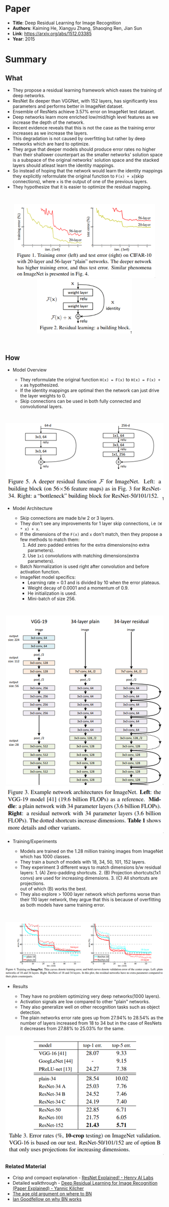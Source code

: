 # Paper

- **Title**: Deep Residual Learning for Image Recognition
- **Authors**: Kaiming He, Xiangyu Zhang, Shaoqing Ren, Jian Sun
- **Link**: https://arxiv.org/abs/1512.03385
- **Year**: 2015

# Summary

## What

<!-- * This degradation is not caused by overfitting but rather by adding more
layers which make the model hard to optimize. -->

- They propose a residual learning framework which eases the training of deep networks.
- ResNet 8x deeper than VGGNet, with 152 layers, has significantly less parameters and performs
  better in ImageNet dataset.
- Ensemble of ResNets achieve 3.57% error on ImageNet test dataset.
- Deep networks learn more enriched low/mid/high level features as we increase
  the depth of the network.
- Recent evidence reveals that this is not the case as the training error
  increases as we increase the layers.
- This degradation is not caused by overfitting but rather by deep networks
  which are hard to optimize.
- They argue that deeper models should produce error rates no higher than their
  shallower counterpart as the
  smaller networks' solution space is a subspace of the original networks'
  solution space and the stacked layers
  should atleast learn the identity mappings.
- So instead of hoping that the network would learn the identity mappings they
  explicitly reformulate the
  original function to `F(x) + x`(skip connections), where `x` is the output of
  one of the previous layers.
- They hypothesize that it is easier to optimize the residual mapping.

<br>
<p align="center">
<img src="images/deep-residual-learning-for-image-recognition/performance-degradation.png"
alt="Performance Degradation" width=450>
<img src="images/deep-residual-learning-for-image-recognition/resnet-block.png"
alt="Residual Block" width=300>
</p>
<br>

## How

- Model Overview

  - They reformulate the original function `H(x) = F(x)` to `H(x) = F(x) + x` as hypothesized.
  - If the identity mappings are optimal then the network can just drive the layer weights to 0.
  - Skip connections can be used in both fully connected and convolutional layers.

<br>
<p align="center">
<img src="images/deep-residual-learning-for-image-recognition/basic-resblock.png" alt="Residual Blocks">
</p>

- Model Architecture

  - Skip connections are made b/w 2 or 3 layers.
  - They don't see any improvements for 1 layer skip connections, i.e `(W * x) + x`.
  - If the dimensions of the `F(x)` and `x` don't match, then they propose a few methods to match them:
    1. Add zero padded entries for the extra dimensions(no extra parameters).
    2. Use `1x1` convolutions with matching dimensions(extra parameters).
  - Batch Normalization is used right after convolution and before activation function.
  - ImageNet model specifics:
    - Learning rate = 0.1 and is divided by 10 when the error plateaus.
    - Weight decay of 0.0001 and a momentum of 0.9.
    - He initialization is used.
    - Mini-batch of size 256.

<br>
<p align="center">
<img src="images/deep-residual-learning-for-image-recognition/model-diagram.png" alt="Architecture">
<img src="images/deep-residual-learning-for-image-recognition/model-complexity.png" alt="Complexity">
</p>

- Training/Experiments

  - Models are trained on the 1.28 million training images from ImageNet which has 1000 classes.
  - They train a bunch of models with 18, 34, 50, 101, 152 layers.
  - They experiment 3 different ways to match dimensions b/w residual layers: 1. (A) Zero-padding shortcuts. 2. (B) Projection shortcuts(1x1 convs) are used for increasing dimensions. 3. (C) All shortcuts are projections.
    <br>
    out of which (B) works the best.
  - They also explore > 1000 layer network which performs worse than their
    110 layer network, they argue that this is because of overfitting as both
    models have same training error.

<br>
<p align="center">
<img
src="images/deep-residual-learning-for-image-recognition/training-graph.png"
alt="Training graph">
</p>

- Results

  - They have no problem optimizing very deep networks(1000 layers).
  - Activation signals are low compared to other "plain" networks.
  - They also generalize well on other recognition tasks such as object detection.
  - The plain networks error rate goes up from 27.94% to 28.54% as the number
    of layers increased from 18 to 34 but in the case of ResNets it decreases
    from 27.88% to 25.03% for the same.

<p align="center">
<img
src="images/deep-residual-learning-for-image-recognition/training-results.png"
alt="Training graph">
</p>

### Related Material

- Crisp and compact explanation - [ResNet Explained! - Henry AI Labs](https://youtu.be/sAzL4XMke80)
- Detailed walkthrough - [Deep Residual Learning for Image Recognition (Paper Explained) - Yannic Kilcher](https://youtu.be/GWt6Fu05voI)
- [The age old argument on where to BN](https://www.reddit.com/r/MachineLearning/comments/67gonq/d_batch_normalization_before_or_after_relu)
- [Ian Goodfellow on why BN works](https://www.quora.com/Is-there-a-theory-for-why-batch-normalization-has-a-regularizing-effect)
